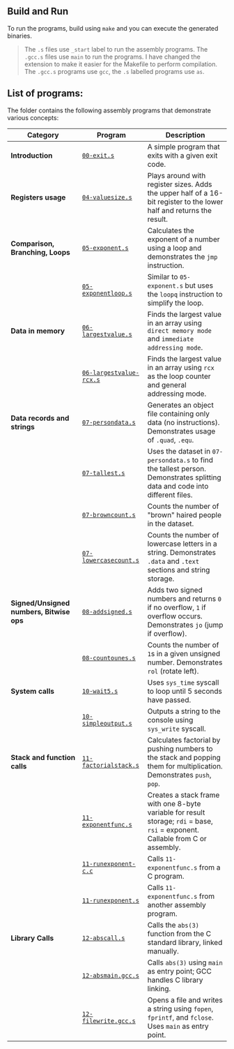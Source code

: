 ## Build and Run

To run the programs, build using `make` and you can execute the generated binaries.

> The `.s` files use `_start` label to run the assembly programs. The `.gcc.s` files use `main` to run the programs. I have changed the extension to make it easier for the Makefile to perform compilation. The `.gcc.s` programs use `gcc`, the `.s` labelled programs use `as`.

## List of programs:
The folder contains the following assembly programs that demonstrate various concepts:

| Category | Program | Description |
|-----------|----------|-------------|
| **Introduction** | [`00-exit.s`](00-exit.s) | A simple program that exits with a given exit code. |
| **Registers usage** | [`04-valuesize.s`](04-valuesize.s) | Plays around with register sizes. Adds the upper half of a 16-bit register to the lower half and returns the result. |
| **Comparison, Branching, Loops** | [`05-exponent.s`](05-exponent.s) | Calculates the exponent of a number using a loop and demonstrates the `jmp` instruction. |
|  | [`05-exponentloop.s`](05-exponentloop.s) | Similar to `05-exponent.s` but uses the `loopq` instruction to simplify the loop. |
| **Data in memory** | [`06-largestvalue.s`](06-largestvalue.s) | Finds the largest value in an array using `direct memory mode` and `immediate addressing mode`. |
|  | [`06-largestvalue-rcx.s`](06-largestvalue-rcx.s) | Finds the largest value in an array using `rcx` as the loop counter and general addressing mode. |
| **Data records and strings** | [`07-persondata.s`](07-persondata.s) | Generates an object file containing only data (no instructions). Demonstrates usage of `.quad`, `.equ`. |
|  | [`07-tallest.s`](07-tallest.s) | Uses the dataset in `07-persondata.s` to find the tallest person. Demonstrates splitting data and code into different files. |
|  | [`07-browncount.s`](07-browncount.s) | Counts the number of "brown" haired people in the dataset. |
|  | [`07-lowercasecount.s`](07-lowercasecount.s) | Counts the number of lowercase letters in a string. Demonstrates `.data` and `.text` sections and string storage. |
| **Signed/Unsigned numbers, Bitwise ops** | [`08-addsigned.s`](08-addsigned.s) | Adds two signed numbers and returns `0` if no overflow, `1` if overflow occurs. Demonstrates `jo` (jump if overflow). |
|  | [`08-countounes.s`](08-countounes.s) | Counts the number of `1`s in a given unsigned number. Demonstrates `rol` (rotate left). |
| **System calls** | [`10-wait5.s`](10-wait5.s) | Uses `sys_time` syscall to loop until 5 seconds have passed. |
|  | [`10-simpleoutput.s`](10-simpleoutput.s) | Outputs a string to the console using `sys_write` syscall. |
| **Stack and function calls** | [`11-factorialstack.s`](11-factorialstack.s) | Calculates factorial by pushing numbers to the stack and popping them for multiplication. Demonstrates `push`, `pop`. |
|  | [`11-exponentfunc.s`](11-exponentfunc.s) | Creates a stack frame with one 8-byte variable for result storage; `rdi` = base, `rsi` = exponent. Callable from C or assembly. |
|  | [`11-runexponent-c.c`](11-runexponent-c.c) | Calls `11-exponentfunc.s` from a C program. |
|  | [`11-runexponent.s`](11-runexponent.s) | Calls `11-exponentfunc.s` from another assembly program. |
| **Library Calls** | [`12-abscall.s`](12-abscall.s) | Calls the `abs(3)` function from the C standard library, linked manually. |
|  | [`12-absmain.gcc.s`](12-absmain.gcc.s) | Calls `abs(3)` using `main` as entry point; GCC handles C library linking. |
|  | [`12-filewrite.gcc.s`](12-filewrite.gcc.s) | Opens a file and writes a string using `fopen`, `fprintf`, and `fclose`. Uses `main` as entry point. |
